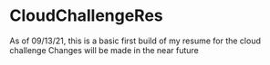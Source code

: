 # CloudChallengeRes
As of 09/13/21, this is a basic first build of my resume for the cloud challenge
Changes will be made in the near future 
